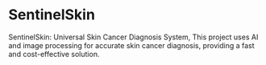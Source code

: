 # SentinelSkin
SentinelSkin: Universal Skin Cancer Diagnosis System, This project uses AI and image processing for accurate skin cancer diagnosis, providing a fast and cost-effective solution.
